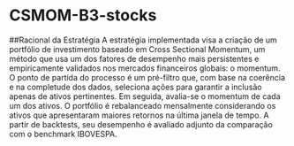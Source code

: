 # CSMOM-B3-stocks

##Racional da Estratégia
A estratégia implementada visa a criação de um portfólio de investimento baseado em Cross
Sectional Momentum, um método que usa um dos fatores de desempenho mais persistentes e
empiricamente validados nos mercados financeiros globais: o momentum. O ponto de partida do
processo é um pré-filtro que, com base na coerência e na completude dos dados, seleciona ações para
garantir a inclusão apenas de ativos pertinentes. Em seguida, avalia-se o momentum de cada um dos
ativos. O portfólio é rebalanceado mensalmente considerando os ativos que apresentaram maiores
retornos na última janela de tempo. A partir de backtests, seu desempenho é avaliado adjunto da
comparação com o benchmark IBOVESPA.
